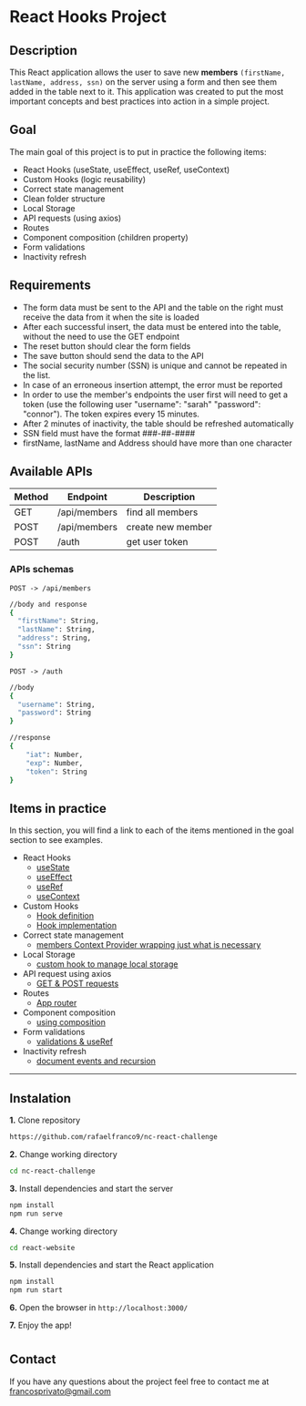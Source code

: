 # React Hooks Project 

## Description
This React application allows the user to save new **members** `(firstName, lastName, address, ssn)` on the server using a form and then see them added in the table next to it.
This application was created to put the most important concepts and best practices into action in a simple project.


## Goal
The main goal of this project is to put in practice the following items:
- React Hooks (useState, useEffect, useRef, useContext)
- Custom Hooks (logic reusability)
- Correct state management
- Clean folder structure 
- Local Storage
- API requests (using axios)
- Routes 
- Component composition (children property)
- Form validations
- Inactivity refresh


## Requirements
* The form data must be sent to the API and the table on the right must receive the data from it when the site is loaded
* After each successful insert, the data must be entered into the table, without the need to use the GET endpoint 
* The reset button should clear the form fields
* The save button should send the data to the API
* The social security number (SSN) is unique and cannot be repeated in the list.
* In case of an erroneous insertion attempt, the error must be reported
* In order to use the member's endpoints the user first will need to get a token (use the following user "username": "sarah" "password": "connor"). The token expires every 15 minutes.
* After 2 minutes of inactivity, the table should be refreshed automatically
* SSN field must have the format ###-##-####
* firstName, lastName and Address should have more than one character


## Available APIs 
| Method | Endpoint | Description
|--|--|--|
|GET|/api/members| find all members
|POST|/api/members| create new member
|POST|/auth| get user token

### APIs schemas 
`POST -> /api/members` 
```sh
//body and response
{
  "firstName": String,
  "lastName": String,
  "address": String,
  "ssn": String 
}
```
`POST -> /auth` 
```sh
//body
{
  "username": String,
  "password": String
}

//response
{
	"iat": Number,
	"exp": Number,
	"token": String
}
```

## Items in practice
In this section, you will find a link to each of the items mentioned in the goal section to see examples.
* React Hooks
  - [useState](react-website/src/contexts/MembersContext.jsx)  
  - [useEffect](react-website/src/containers/Members.jsx)  
  - [useRef](react-website/src/components/MembersForm.jsx)  
  - [useContext](react-website/src/components/MembersTable.jsx)  
* Custom Hooks
  - [Hook definition](react-website/src/hooks/useAuthentication.js)
  - [Hook implementation](react-website/src/contexts/MembersContext.jsx) 
* Correct state management
  - [members Context Provider wrapping just what is necessary](react-website/src/containers/Members.jsx) 
* Local Storage
  - [custom hook to manage local storage](react-website/src/hooks/useLocalStorage.js) 
* API request using axios
  - [GET & POST requests](react-website/src/contexts/MembersContext.jsx)  
* Routes
  - [App router](react-website/src/router/AppRouter.jsx)
* Component composition
  - [using composition](react-website/src/components/MembersPanel.jsx)   
* Form validations
  - [validations & useRef](react-website/src/components/MembersForm.jsx) 
* Inactivity refresh
  - [document events and recursion](react-website/src/containers/Members.jsx)

---

## Instalation
**1.** Clone repository
```sh
https://github.com/rafaelfranco9/nc-react-challenge
```
**2.** Change working directory 
```sh
cd nc-react-challenge
```
**3.** Install dependencies and start the server
```sh
npm install
npm run serve
```
**4.** Change working directory
```sh
cd react-website
```
**5.** Install dependencies and start the React application
```sh
npm install
npm run start
```
**6.** Open the browser in  `http://localhost:3000/` 

**7.** Enjoy the app!
#


## Contact
If you have any questions about the project feel free to contact me at francosprivato@gmail.com
